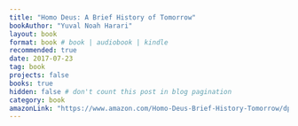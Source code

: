 ```yaml
---
title: "Homo Deus: A Brief History of Tomorrow"
bookAuthor: "Yuval Noah Harari" 
layout: book
format: book # book | audiobook | kindle
recommended: true
date: 2017-07-23
tag: book
projects: false
books: true
hidden: false # don't count this post in blog pagination
category: book
amazonLink: "https://www.amazon.com/Homo-Deus-Brief-History-Tomorrow/dp/0062464310/ref=as_li_ss_il?ie=UTF8&linkCode=li3&tag=pr0c18-20&linkId=19b1aeead357da351a719a52e6de78ce"
---
```

